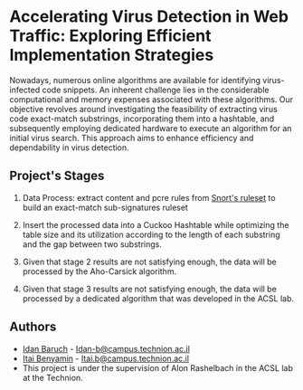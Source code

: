 
# Accelerating Virus Detection in Web Traffic: Exploring Efficient Implementation Strategies

Nowadays, numerous online algorithms are available for identifying virus-infected code snippets. An inherent challenge lies in the considerable computational and memory expenses associated with these algorithms. Our objective revolves around investigating the feasibility of extracting virus code exact-match substrings, incorporating them into a hashtable, and subsequently employing dedicated hardware to execute an algorithm for an initial virus search. This approach aims to enhance efficiency and dependability in virus detection.

## Project's Stages

1) Data Process: extract content and pcre rules from [Snort's ruleset](https://www.snort.org/downloads#rules) to build an exact-match sub-signatures ruleset 

2) Insert the processed data into a Cuckoo Hashtable while optimizing the table size and its utilization according to the length of each substring and the gap between two substrings.

3) Given that stage 2 results are not satisfying enough, the data will be processed by the Aho-Carsick algorithm. 

4) Given that stage 3 results are not satisfying enough, the data will be processed by a dedicated algorithm that was developed in the ACSL lab.


## Authors

- [Idan Baruch](https://github.com/idanbaru)  - Idan-b@campus.technion.ac.il
- [Itai Benyamin](https://github.com/Itai-b) - Itai.b@campus.technion.ac.il
- This project is under the supervision of Alon Rashelbach in the ACSL lab at the Technion.
